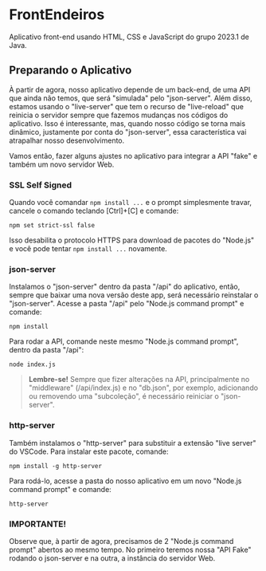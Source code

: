 # FrontEndeiros
Aplicativo front-end usando HTML, CSS e JavaScript do grupo 2023.1 de Java.

## Preparando o Aplicativo
À partir de agora, nosso aplicativo depende de um back-end, de uma API que ainda não temos, que será "simulada" pelo "json-server". Além disso, estamos usando o "live-server" que tem o recurso de "live-reload" que reinicia o servidor sempre que fazemos mudanças nos códigos do aplicativo. Isso é interessante, mas, quando nosso código se torna mais dinâmico, justamente por conta do "json-server", essa característica vai atrapalhar nosso desenvolvimento.

Vamos então, fazer alguns ajustes no aplicativo para integrar a API "fake" e também um novo servidor Web.

### SSL Self Signed
Quando você comandar `npm install ...` e o prompt simplesmente travar, cancele o comando teclando [Ctrl]+[C] e comande:

```npm set strict-ssl false```

Isso desabilita o protocolo HTTPS para download de pacotes do "Node.js" e você pode tentar `npm install ...` novamente.

### json-server
Instalamos o "json-server" dentro da pasta "/api" do aplicativo, então, sempre que baixar uma nova versão deste app, será necessário reinstalar o "json-server". Acesse a pasta "/api" pelo "Node.js command prompt" e comande:

```npm install```

Para rodar a API, comande neste mesmo "Node.js command prompt", dentro da pasta "/api":

```node index.js```

>**Lembre-se!**
> Sempre que fizer alterações na API, principalmente no "middleware" (/api/index.js) e no "db.json", por exemplo, adicionando ou removendo uma "subcoleção", é necessário reiniciar o "json-server".

### http-server
Também instalamos o "http-server" para substituir a extensão "live server" do VSCode. Para instalar este pacote, comande:

```npm install -g http-server```

Para rodá-lo, acesse a pasta do nosso aplicativo em um novo "Node.js command prompt" e comande:

```http-server```

### IMPORTANTE!
Observe que, à partir de agora, precisamos de 2 "Node.js command prompt" abertos ao mesmo tempo. No primeiro teremos nossa "API Fake" rodando o json-server e na outra, a instância do servidor Web.
